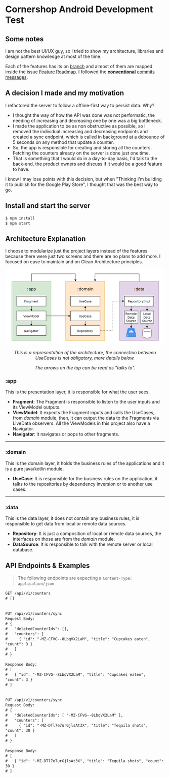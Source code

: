 # Cornershop Android Development Test

## Some notes

I am not the best UI/UX guy, so I tried to show my architecture, libraries and design pattern knowledge at most of the time.

Each of the features has its on [branch](https://github.com/bfpimentel/cornershop/branches) and almost of them are mapped inside the issue [Feature Roadmap](https://github.com/bfpimentel/cornershop/issues/1). I followed the [**conventional**](https://www.conventionalcommits.org/en/v1.0.0/) [commits messages](https://github.com/bfpimentel/cornershop/commits/develop).

## A decision I made and my motivation

I refactored the server to follow a offline-first way to persist data. Why?

- I thought the way of how the API was done was not performatic, the needing of increasing and decreasing one by one was a big bottleneck.
- I made the application to be as non obstructive as possible, so I removed the individual increasing and decreasing endpoints and created a sync endpoint, which is called in background at a debounce of 5 seconds on any method that update a counter.
- So, the app is responsible for creating and storing all the counters. Fetching the counters already on the server is done just one time.
- That is something that I would do in a day-to-day basis, I'd talk to the back-end, the product owners and discuss if it would be a good feature to have.

I know I may lose points with this decision, but when "Thinking I'm building it to publish for the Google Play Store", I thought that was the best way to go.

## Install and start the server

```
$ npm install
$ npm start
```

## Architecture Explanation

I choose to modularize just the project layers instead of the features because there were just two screens and there are no plans to add more. I focused on ease to maintain and on Clean Architecture principles.

<p align="middle">
    <img src="./resources/architecture.png">
    <p style="text-align:center"><i>This is a representation of the architecture, the connection between UseCases is not obligatory, more details below.</i></p>
    <p style="text-align:center"><i>The arrows on the top can be read as "talks to".</i></p>
</p>

### :app

This is the presentation layer, it is responsible for what the user sees.

- **Fragment**: The Fragment is responsible to listen to the user inputs and its ViewModel outputs.
- **ViewModel**: It expects the Fragment inputs and calls the UseCases, from _domain_ module, then, it can output the data to the Fragments via LiveData observers. All the ViewModels in this project also have a Navigator.
- **Navigator**: It navigates or pops to other fragments.

---

### :domain

This is the domain layer, it holds the business rules of the applications and it is a pure java/kotlin module.

- **UseCase**: It is responsible for the business rules on the application, it talks to the repositories by dependency inversion or to another use cases.

---

### :data

This is the data layer, it does not contain any business rules, it is responsible to get data from local or remote data sources.

- **Repository**: It is just a composition of local or remote data sources, the interfaces on those are from the _domain_ module.
- **DataSource**: It is responsible to talk with the remote server or local database.

## API Endpoints & Examples

> The following endpoints are expecting a `Content-Type: application/json`

```
GET /api/v1/counters
# []


PUT /api/v1/counters/sync
Request Body:
# {
#   "deletedCounterIds": [],
#   "counters": [
#     { "id": "-MZ-CFVG--8LbqVX2LaM", "title": "Cupcakes eaten", "count": 3 }
#   ]
# }

Response Body:
# [
#   { "id": "-MZ-CFVG--8LbqVX2LaM", "title": "Cupcakes eaten", "count": 3 }
# ]


PUT /api/v1/counters/sync
Request Body:
# {
#   "deletedCounterIds": [ "-MZ-CFVG--8LbqVX2LaM" ],
#   "counters": [
#     { "id": "-MZ-DTl7e7urGjlsAt3X", "title": "Tequila shots", "count": 30 }
#   ]
# }

Response Body:
# [
#   { "id": "-MZ-DTl7e7urGjlsAt3X", "title": "Tequila shots", "count": 30 }
# ]
```
